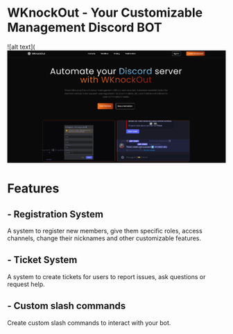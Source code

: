 # WKnockOut - Your Customizable Management Discord BOT

![alt text](![alt text](https://github.com/wko8/wknockout-website/blob/master/public/images/readme.png?raw=true)

# Features

## - Registration System
A system to register new members, give them specific roles, access channels, change their nicknames and other customizable features.
## - Ticket System
A system to create tickets for users to report issues, ask questions or request help.
## - Custom slash commands
Create custom slash commands to interact with your bot.
